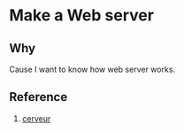 ﻿# Make a Web server

## Why

Cause I want to know how web server works.

## Reference

1. [cerveur](https://github.com/infraredCoding/cerveur)
